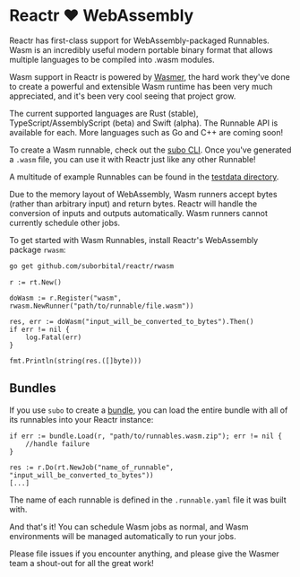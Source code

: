 # Reactr ❤️ WebAssembly

Reactr has first-class support for WebAssembly-packaged Runnables. Wasm is an incredibly useful modern portable binary format that allows multiple languages to be compiled into .wasm modules.

Wasm support in Reactr is powered by [Wasmer](https://github.com/wasmerio/wasmer-go), the hard work they've done to create a powerful and extensible Wasm runtime has been very much appreciated, and it's been very cool seeing that project grow.

The current supported languages are Rust (stable), TypeScript/AssemblyScript (beta) and Swift (alpha). The Runnable API is available for each. More languages such as Go and C++ are coming soon!

To create a Wasm runnable, check out the [subo CLI](https://github.com/suborbital/subo). Once you've generated a `.wasm` file, you can use it with Reactr just like any other Runnable!

A multitude of example Runnables can be found in the [testdata directory](../rwasm/testdata).

Due to the memory layout of WebAssembly, Wasm runners accept bytes (rather than arbitrary input) and return bytes. Reactr will handle the conversion of inputs and outputs automatically. Wasm runners cannot currently schedule other jobs.

To get started with Wasm Runnables, install Reactr's WebAssembly package `rwasm`:
```bash
go get github.com/suborbital/reactr/rwasm
```

```golang
r := rt.New()

doWasm := r.Register("wasm", rwasm.NewRunner("path/to/runnable/file.wasm"))

res, err := doWasm("input_will_be_converted_to_bytes").Then()
if err != nil {
	log.Fatal(err)
}

fmt.Println(string(res.([]byte)))
```

## Bundles
If you use `subo` to create a [bundle](https://github.com/suborbital/subo/blob/main/docs/get-started.md#bundles), you can load the entire bundle with all of its runnables into your Reactr instance:
```golang
if err := bundle.Load(r, "path/to/runnables.wasm.zip"); err != nil {
	//handle failure
}

res := r.Do(rt.NewJob("name_of_runnable", "input_will_be_converted_to_bytes"))
[...]
```
The name of each runnable is defined in the `.runnable.yaml` file it was built with.

And that's it! You can schedule Wasm jobs as normal, and Wasm environments will be managed automatically to run your jobs.

Please file issues if you encounter anything, and please give the Wasmer team a shout-out for all the great work!
